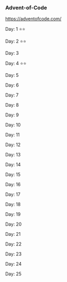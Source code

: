 ### Advent-of-Code
https://adventofcode.com/

Day: 1 ⭐⭐

Day: 2 ⭐⭐

Day: 3

Day: 4 ⭐⭐

Day: 5

Day: 6

Day: 7

Day: 8

Day: 9

Day: 10

Day: 11

Day: 12

Day: 13

Day: 14

Day: 15

Day: 16

Day: 17

Day: 18

Day: 19

Day: 20

Day: 21

Day: 22

Day: 23

Day: 24

Day: 25
